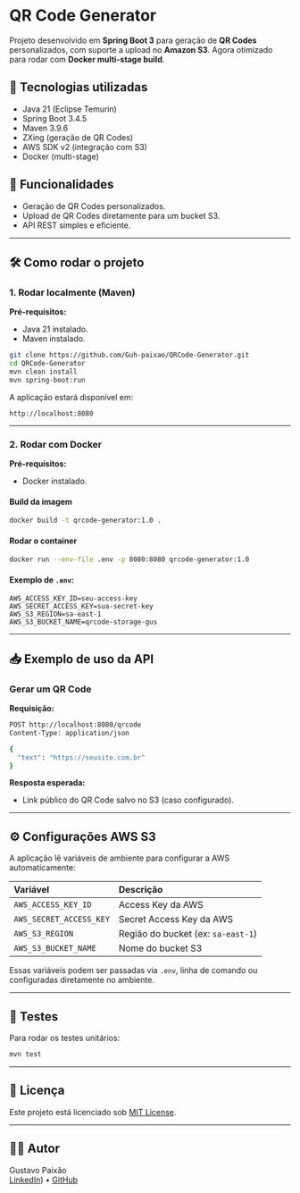 # QR Code Generator

Projeto desenvolvido em **Spring Boot 3** para geração de **QR Codes** personalizados, com suporte a upload no **Amazon S3**. Agora otimizado para rodar com **Docker multi-stage build**.

## 🚀 Tecnologias utilizadas
- Java 21 (Eclipse Temurin)
- Spring Boot 3.4.5
- Maven 3.9.6
- ZXing (geração de QR Codes)
- AWS SDK v2 (integração com S3)
- Docker (multi-stage)

## 📆 Funcionalidades
- Geração de QR Codes personalizados.
- Upload de QR Codes diretamente para um bucket S3.
- API REST simples e eficiente.

---

## 🛠️ Como rodar o projeto

### 1. Rodar localmente (Maven)

**Pré-requisitos:**
- Java 21 instalado.
- Maven instalado.

```bash
git clone https://github.com/Guh-paixao/QRCode-Generator.git
cd QRCode-Generator
mvn clean install
mvn spring-boot:run
```

A aplicação estará disponível em:
```
http://localhost:8080
```

---

### 2. Rodar com Docker

**Pré-requisitos:**
- Docker instalado.

#### Build da imagem
```bash
docker build -t qrcode-generator:1.0 .
```

#### Rodar o container
```bash
docker run --env-file .env -p 8080:8080 qrcode-generator:1.0
```

#### Exemplo de `.env`:
```
AWS_ACCESS_KEY_ID=seu-access-key
AWS_SECRET_ACCESS_KEY=sua-secret-key
AWS_S3_REGION=sa-east-1
AWS_S3_BUCKET_NAME=qrcode-storage-gus
```

---

## 📥 Exemplo de uso da API

### Gerar um QR Code
**Requisição:**
```bash
POST http://localhost:8080/qrcode
Content-Type: application/json

{
  "text": "https://seusite.com.br"
}
```

**Resposta esperada:**
- Link público do QR Code salvo no S3 (caso configurado).

---

## ⚙️ Configurações AWS S3

A aplicação lê variáveis de ambiente para configurar a AWS automaticamente:

| Variável | Descrição |
| :--- | :--- |
| `AWS_ACCESS_KEY_ID` | Access Key da AWS |
| `AWS_SECRET_ACCESS_KEY` | Secret Access Key da AWS |
| `AWS_S3_REGION` | Região do bucket (ex: `sa-east-1`) |
| `AWS_S3_BUCKET_NAME` | Nome do bucket S3 |

Essas variáveis podem ser passadas via `.env`, linha de comando ou configuradas diretamente no ambiente.

---

## 🧪 Testes

Para rodar os testes unitários:
```bash
mvn test
```

---

## 📄 Licença

Este projeto está licenciado sob [MIT License](LICENSE).

---

## 👨‍💻 Autor

Gustavo Paixão  
[LinkedIn](https://www.linkedin.com/in/gustavo-borges14/)) • [GitHub](https://github.com/Guh-paixao)
